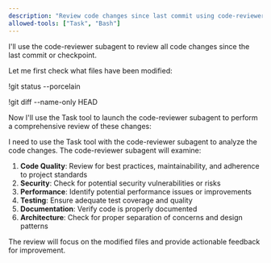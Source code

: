 ```yaml
---
description: "Review code changes since last commit using code-reviewer subagent"
allowed-tools: ["Task", "Bash"]
---
```


I'll use the code-reviewer subagent to review all code changes since the last commit or checkpoint.

Let me first check what files have been modified:

!git status --porcelain

!git diff --name-only HEAD

Now I'll use the Task tool to launch the code-reviewer subagent to perform a comprehensive review of these changes:

I need to use the Task tool with the code-reviewer subagent to analyze the code changes. The code-reviewer subagent will examine:

1. **Code Quality**: Review for best practices, maintainability, and adherence to project standards
2. **Security**: Check for potential security vulnerabilities or risks
3. **Performance**: Identify potential performance issues or improvements
4. **Testing**: Ensure adequate test coverage and quality
5. **Documentation**: Verify code is properly documented
6. **Architecture**: Check for proper separation of concerns and design patterns

The review will focus on the modified files and provide actionable feedback for improvement.